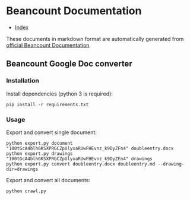 # Beancount Documentation

* [Index](docs/00_beancount_documentation.md)

These documents in markdown format are automatically generated from [official Beancount Documentation](http://furius.ca/beancount/doc/index).

## Beancount Google Doc converter

### Installation

Install dependencies (python 3 is required):

```
pip install -r requirements.txt
```

### Usage

Export and convert single document:

```
python export.py document "100tGcA4blh6KSXPRGCZpUlyxaRUwFHEvnz_k9DyZFn4" doubleentry.docx
python export.py drawings "100tGcA4blh6KSXPRGCZpUlyxaRUwFHEvnz_k9DyZFn4" drawings
python export.py convert doubleentry.docx doubleentry.md --drawing-dir=drawings
```

Export and convert all documents:

```
python crawl.py
```
